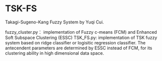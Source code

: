 # TSK-FS
Takagi-Sugeno-Kang Fuzzy System by Yuqi Cui.

fuzzy_cluster.py： implementation of Fuzzy c-means (FCM) and Enhanced Soft Subspace Clustering (ESSC)
TSK_FS.py: implementation of TSK fuzzy system based on ridge classifier or logisitic regression classifier. The antecendent parameters are determined by ESSC instead of FCM, for its clustering ability in high dimensional data space.

